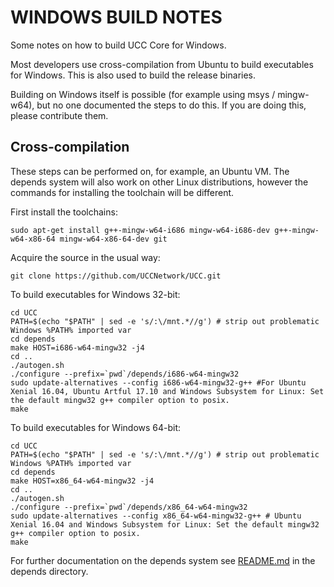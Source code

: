 WINDOWS BUILD NOTES
====================

Some notes on how to build UCC Core for Windows.

Most developers use cross-compilation from Ubuntu to build executables for
Windows. This is also used to build the release binaries.

Building on Windows itself is possible (for example using msys / mingw-w64),
but no one documented the steps to do this. If you are doing this, please contribute them.

Cross-compilation
-------------------

These steps can be performed on, for example, an Ubuntu VM. The depends system
will also work on other Linux distributions, however the commands for
installing the toolchain will be different.

First install the toolchains:

    sudo apt-get install g++-mingw-w64-i686 mingw-w64-i686-dev g++-mingw-w64-x86-64 mingw-w64-x86-64-dev git

Acquire the source in the usual way:

    git clone https://github.com/UCCNetwork/UCC.git
    
To build executables for Windows 32-bit:

    cd UCC
    PATH=$(echo "$PATH" | sed -e 's/:\/mnt.*//g') # strip out problematic Windows %PATH% imported var
    cd depends
    make HOST=i686-w64-mingw32 -j4
    cd ..
    ./autogen.sh
    ./configure --prefix=`pwd`/depends/i686-w64-mingw32
    sudo update-alternatives --config i686-w64-mingw32-g++ #For Ubuntu Xenial 16.04, Ubuntu Artful 17.10 and Windows Subsystem for Linux: Set the default mingw32 g++ compiler option to posix.
    make

To build executables for Windows 64-bit:

    cd UCC
    PATH=$(echo "$PATH" | sed -e 's/:\/mnt.*//g') # strip out problematic Windows %PATH% imported var
    cd depends
    make HOST=x86_64-w64-mingw32 -j4
    cd ..
    ./autogen.sh
    ./configure --prefix=`pwd`/depends/x86_64-w64-mingw32
    sudo update-alternatives --config x86_64-w64-mingw32-g++ # Ubuntu Xenial 16.04 and Windows Subsystem for Linux: Set the default mingw32 g++ compiler option to posix.
    make

For further documentation on the depends system see [README.md](../depends/README.md) in the depends directory.

